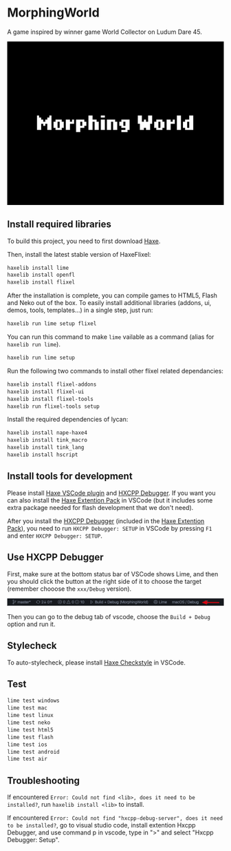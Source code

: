 # MorphingWorld

A game inspired by winner game World Collector on Ludum Dare 45.

![Title Page](screenshots/title.png)

## Install required libraries

To build this project, you need to first download [Haxe](https://haxe.org/).

Then, install the latest stable version of HaxeFlixel:

```bash
haxelib install lime
haxelib install openfl
haxelib install flixel
```

After the installation is complete, you can compile games to HTML5, Flash and Neko out of the box.
To easily install additional libraries (addons, ui, demos, tools, templates...) in a single step, just run:

```bash
haxelib run lime setup flixel
```

You can run this command to make `lime` vailable as a command (alias for `haxelib run lime`).

```bash
haxelib run lime setup
```

Run the following two commands to install other flixel related dependancies:
```bash
haxelib install flixel-addons
haxelib install flixel-ui
haxelib install flixel-tools
haxelib run flixel-tools setup
```

Install the required dependencies of lycan:

```bash
haxelib install nape-haxe4
haxelib install tink_macro
haxelib install tink_lang
haxelib install hscript
```

## Install tools for development

Please install [Haxe VSCode plugin](https://marketplace.visualstudio.com/items?itemName=nadako.vshaxe) and [HXCPP Debugger](https://marketplace.visualstudio.com/items?itemName=vshaxe.hxcpp-debugger). If you want you can also install the [Haxe Extention Pack](https://marketplace.visualstudio.com/items?itemName=vshaxe.haxe-extension-pack) in VSCode (but it includes some extra package needed for flash development that we don't need).

After you install the [HXCPP Debugger](https://marketplace.visualstudio.com/items?itemName=vshaxe.hxcpp-debugger) (included in the [Haxe Extention Pack](https://marketplace.visualstudio.com/items?itemName=vshaxe.haxe-extension-pack)), you need to run `HXCPP Debugger: SETUP` in VSCode by pressing `F1` and enter `HXCPP Debugger: SETUP`.

## Use HXCPP Debugger

First, make sure at the bottom status bar of VSCode shows Lime, and then you should click the button at the right side of it to choose the target (remember chooose the `xxx/Debug` version).

![Status Bar Lime](./screenshots/vscodestatuslime.png)

Then you can go to the debug tab of vscode, choose the `Build + Debug` option and run it.

## Stylecheck

To auto-stylecheck, please install [Haxe Checkstyle](https://marketplace.visualstudio.com/items?itemName=vshaxe.haxe-checkstyle) in VSCode.

## Test

```bash
lime test windows
lime test mac
lime test linux
lime test neko
lime test html5
lime test flash
lime test ios
lime test android
lime test air
```
## Troubleshooting
If encountered `Error: Could not find <lib>, does it need to be installed?`, run `haxelib install <lib>` to install.

If encountered `Error: Could not find "hxcpp-debug-server", does it need to be installed?`, go to visual studio code, install extention Hxcpp Debugger, and use command p in vscode, type in ">" and select "Hxcpp Debugger: Setup".
